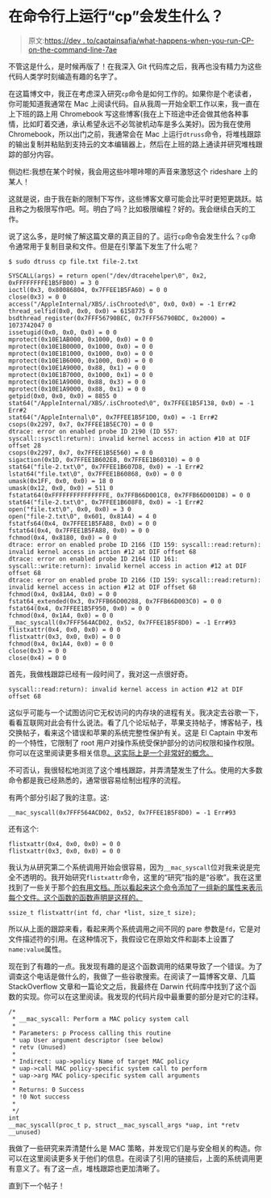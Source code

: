 # 在命令行上运行“cp”会发生什么？

> 原文:[https://dev . to/captainsafia/what-happens-when-you-run-CP-on-the-command-line-7ae](https://dev.to/captainsafia/what-happens-when-you-run-cp-on-the-command-line-7ae)

不管这是什么，是时候再版了！在我深入 Git 代码库之后，我再也没有精力为这些代码人类学时刻编造有趣的名字了。

在这篇博文中，我正在考虑深入研究`cp`命令是如何工作的。如果你是个老读者，你可能知道我通常在 Mac 上阅读代码。自从我周一开始全职工作以来，我一直在上下班的路上用 Chromebook 写这些博客(我在上下班途中还会做其他各种事情，比如盯着交通，承认希望永远不必驾驶机动车是多么美好)。因为我在使用 Chromebook，所以出门之前，我通常会在 Mac 上运行`dtruss`命令，将堆栈跟踪的输出复制并粘贴到支持云的文本编辑器上，然后在上班的路上通读并研究堆栈跟踪的部分内容。

侧边栏:我想在某个时候，我会用这些咔嚓咔嚓的声音来激怒这个 rideshare 上的某人！

这就是说，由于我在新的限制下写作，这些博客文章可能会比平时更短更跳跃。姑且称之为极限写作吧。呵。明白了吗？比如极限编程？好的。我会继续白天的工作。

说了这么多，是时候了解这篇文章的真正目的了。运行`cp`命令会发生什么？`cp`命令通常用于复制目录和文件。但是在引擎盖下发生了什么呢？

```
$ sudo dtruss cp file.txt file-2.txt

SYSCALL(args) = return open("/dev/dtracehelper\0", 0x2, 0xFFFFFFFFE1B5FB00) = 3 0
ioctl(0x3, 0x80086804, 0x7FFEE1B5FA60) = 0 0
close(0x3) = 0 0
access("/AppleInternal/XBS/.isChrooted\0", 0x0, 0x0) = -1 Err#2
thread_selfid(0x0, 0x0, 0x0) = 6158775 0
bsdthread_register(0x7FFF56790BEC, 0x7FFF56790BDC, 0x2000) = 1073742047 0
issetugid(0x0, 0x0, 0x0) = 0 0
mprotect(0x10E1AB000, 0x1000, 0x0) = 0 0
mprotect(0x10E1B0000, 0x1000, 0x0) = 0 0
mprotect(0x10E1B1000, 0x1000, 0x0) = 0 0
mprotect(0x10E1B6000, 0x1000, 0x0) = 0 0
mprotect(0x10E1A9000, 0x88, 0x1) = 0 0
mprotect(0x10E1B7000, 0x1000, 0x1) = 0 0
mprotect(0x10E1A9000, 0x88, 0x3) = 0 0
mprotect(0x10E1A9000, 0x88, 0x1) = 0 0
getpid(0x0, 0x0, 0x0) = 8855 0
stat64("/AppleInternal/XBS/.isChrooted\0", 0x7FFEE1B5F138, 0x0) = -1 Err#2
stat64("/AppleInternal\0", 0x7FFEE1B5F1D0, 0x0) = -1 Err#2
csops(0x2297, 0x7, 0x7FFEE1B5EC70) = 0 0
dtrace: error on enabled probe ID 2190 (ID 557: syscall::sysctl:return): invalid kernel access in action #10 at DIF offset 28
csops(0x2297, 0x7, 0x7FFEE1B5E560) = 0 0
sigaction(0x1D, 0x7FFEE1B602E8, 0x7FFEE1B60310) = 0 0
stat64("file-2.txt\0", 0x7FFEE1B607D8, 0x0) = -1 Err#2
lstat64("file.txt\0", 0x7FFEE1B60868, 0x0) = 0 0
umask(0x1FF, 0x0, 0x0) = 18 0
umask(0x12, 0x0, 0x0) = 511 0
fstatat64(0xFFFFFFFFFFFFFFFE, 0x7FFB66D001C8, 0x7FFB66D001D8) = 0 0
stat64("file-2.txt\0", 0x7FFEE1B608F8, 0x0) = -1 Err#2
open("file.txt\0", 0x0, 0x0) = 3 0
open("file-2.txt\0", 0x601, 0x81A4) = 4 0
fstatfs64(0x4, 0x7FFEE1B5FA88, 0x0) = 0 0
fstat64(0x4, 0x7FFEE1B5FA88, 0x0) = 0 0
fchmod(0x4, 0x8180, 0x0) = 0 0
dtrace: error on enabled probe ID 2166 (ID 159: syscall::read:return): invalid kernel access in action #12 at DIF offset 68
dtrace: error on enabled probe ID 2164 (ID 161: syscall::write:return): invalid kernel access in action #12 at DIF offset 68
dtrace: error on enabled probe ID 2166 (ID 159: syscall::read:return): invalid kernel access in action #12 at DIF offset 68
fchmod(0x4, 0x81A4, 0x0) = 0 0
fstat64_extended(0x3, 0x7FFB66D00288, 0x7FFB66D003C0) = 0 0
fstat64(0x4, 0x7FFEE1B5F950, 0x0) = 0 0
fchmod(0x4, 0x1A4, 0x0) = 0 0
__mac_syscall(0x7FFF564ACD02, 0x52, 0x7FFEE1B5F8D0) = -1 Err#93
flistxattr(0x4, 0x0, 0x0) = 0 0
flistxattr(0x3, 0x0, 0x0) = 0 0
fchmod(0x4, 0x1A4, 0x0) = 0 0
close(0x3) = 0 0
close(0x4) = 0 0 
```

首先，我做栈跟踪已经有一段时间了，我对这一点很好奇。

```
syscall::read:return): invalid kernel access in action #12 at DIF offset 68 
```

这似乎可能与一个试图访问它无权访问的内存块的进程有关。我决定去谷歌一下，看看互联网对此会有什么说法。看了几个论坛帖子，苹果支持帖子，博客帖子，栈交换帖子，看来这个错误和苹果的系统完整性保护有关。这是 El Captain 中发布的一个特性，它限制了 root 用户对操作系统受保护部分的访问权限和操作权限。你可以在这里阅读更多相关信息[。这实际上是一个非常好的概念。](https://support.apple.com/en-us/HT204899)

不可否认，我很轻松地浏览了这个堆栈跟踪，并弄清楚发生了什么。使用的大多数命令都是我已经熟悉的，通常很容易绘制出程序的流程。

有两个部分引起了我的注意。这:

```
__mac_syscall(0x7FFF564ACD02, 0x52, 0x7FFEE1B5F8D0) = -1 Err#93 
```

还有这个:

```
flistxattr(0x4, 0x0, 0x0) = 0 0
flistxattr(0x3, 0x0, 0x0) = 0 0 
```

我认为从研究第二个系统调用开始会很容易，因为`__mac_syscall`位对我来说是完全不透明的。我开始研究`flistxattr`命令，这里的“研究”指的是“谷歌”。我在这里找到了一些关于那个[的有用文档。所以看起来这个命令添加了一组新的属性来表示每个文件。这个函数的函数声明是这样的。](http://man7.org/linux/man-pages/man2/listxattr.2.html) 

```
ssize_t flistxattr(int fd, char *list, size_t size); 
```

所以从上面的跟踪来看，看起来两个系统调用之间不同的 pare 参数是`fd`，它是对文件描述符的引用。在这种情况下，我假设它在原始文件和副本上设置了`name:value`属性。

现在到了有趣的一点。我发现有趣的是这个函数调用的结果导致了一个错误。为了调查这个电话是做什么的，我做了一些谷歌搜索。在阅读了一篇博客文章、几篇 StackOverflow 文章和一篇论文之后，我最终在 Darwin 代码库中找到了这个函数的实现。你可以在这里阅读。我发现的代码片段中最重要的部分是对它的注释。

```
/*
 * __mac_syscall: Perform a MAC policy system call
 *
 * Parameters: p Process calling this routine
 * uap User argument descriptor (see below)
 * retv (Unused)
 *
 * Indirect: uap->policy Name of target MAC policy
 * uap->call MAC policy-specific system call to perform
 * uap->arg MAC policy-specific system call arguments
 *                
 * Returns: 0 Success
 * !0 Not success
 *
 */
int
__mac_syscall(proc_t p, struct__mac_syscall_args *uap, int *retv __unused) 
```

我做了一些研究来弄清楚什么是 MAC 策略，并发现它们是与安全相关的构造。你可以在这里阅读更多关于他们的信息。在阅读了引用的链接后，上面的系统调用更有意义了。有了这一点，堆栈跟踪也更加清晰了。

直到下一个帖子！
